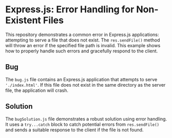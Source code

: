 # Express.js: Error Handling for Non-Existent Files

This repository demonstrates a common error in Express.js applications: attempting to serve a file that does not exist. The `res.sendFile()` method will throw an error if the specified file path is invalid.  This example shows how to properly handle such errors and gracefully respond to the client.

## Bug

The `bug.js` file contains an Express.js application that attempts to serve `'./index.html'`. If this file does not exist in the same directory as the server file, the application will crash.

## Solution

The `bugSolution.js` file demonstrates a robust solution using error handling. It uses a `try...catch` block to catch potential errors from `res.sendFile()` and sends a suitable response to the client if the file is not found.